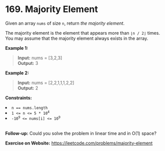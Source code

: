 # 169. Majority Element

Given an array `nums` of size `n`, return *the majority element*.

The majority element is the element that appears more than `⌊n / 2⌋` times. You may assume that the majority element always exists in the array.

 

**Example 1:**

> **Input:** nums = [3,2,3]  
**Output:** 3

**Example 2:**

> **Input:** nums = [2,2,1,1,1,2,2]  
**Output:** 2
 

**Constraints:**

<li><code>n == nums.length</code></li>
<li><code>1 &lt;= n &lt;= 5 * 10<sup>4</sup></code></li>
<li><code>-10<sup>9</sup> &lt;= nums[i] &lt;= 10<sup>9</sup></code></li>
 
 <br/>

**Follow-up:** Could you solve the problem in linear time and in O(1) space?

**Exercise on Website:** https://leetcode.com/problems/majority-element